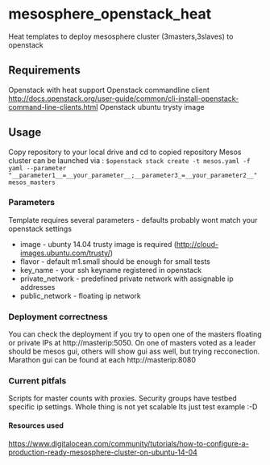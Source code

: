 # mesosphere_openstack_heat
Heat templates to deploy mesosphere cluster (3masters,3slaves) to openstack

## Requirements
Openstack with heat support
Openstack commandline client http://docs.openstack.org/user-guide/common/cli-install-openstack-command-line-clients.html
Openstack ubuntu trysty image

## Usage
Copy repository to your local drive and cd to copied repository
Mesos cluster can be launched via :
`$openstack stack create -t mesos.yaml -f yaml --parameter "__parameter1__=__your_parameter__;__parameter3_=__your_parameter2__" mesos_masters`

### Parameters
Template requires several parameters - defaults probably wont match your openstack settings
* image - ubunty 14.04 trusty image is required (http://cloud-images.ubuntu.com/trusty/)
* flavor - default m1.small should be enough for small tests
* key_name - your ssh keyname registered in openstack
* private_network - predefined private network with assignable ip addresses
* public_network - floating ip network

### Deployment correctness
You can check the deployment if you try to open one of the masters floating or private IPs at http://masterip:5050. On one of masters voted as a leader should be mesos gui, others will show gui ass well, but trying recconection. Marathon gui can be found at each http://masterip:8080

### Current pitfals
Scripts for master counts with proxies.
Security groups have testbed specific ip settings.
Whole thing is not yet scalable
Its just test example :-D

#### Resources used
https://www.digitalocean.com/community/tutorials/how-to-configure-a-production-ready-mesosphere-cluster-on-ubuntu-14-04
